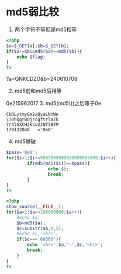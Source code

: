 # md5弱比较
1. 两个字符不等但是md5相等
```php
<?php
$a=$_GET[a];$b=$_GET[b];
if($a!=$b&&md5($a)==md5($b)){
    echo $flag;
}
?>
```
?a=QNKCDZO&b=240610708

2. md5前和md5后相等

0e215962017
3. md5(md5())之后等于0e

    CbDLytmyGm2xQyaLNhWn
    770hQgrBOjrcqftrlaZk
    7r4lGXCH2Ksu2JNT3BYM
    179122048   ='0e0'

4. md5爆破
```php
$pass='0e0';
for($i=1;$i<=9999999999999999999999;$i++){
        if(md5(md5($i))==$pass){
                echo $i;
                break;
        }
}
?>
```
```php
<?php
show_source(__FILE__);
for($a=1;$a<=100000000;$a++){
    #echo $a;
    $b=md5($a);
    $c=substr($b,0,5);
    #echo $c,'<br>';
    if($c==='66666'){
        echo '<hr>',$a,'-',$c,'<hr>';
        break;
    }
}
?>
```
